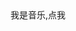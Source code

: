<!DOCTYPE html>
<html lang="zh-cn">
<head>
	<meta charset="utf-8">
	<title>小小的世界</title>
</head>
<body>
	<div class="music">我是音乐,点我</div>
	<audio src="qby.mp3" id="myMusic"></audio>
	<script >
		var btn = document.getElementsByClassName("music")[0];
		var myMusic = document.getElementsById("myMusic");
		var onOff=true;
        btn.onclick = function();{
        	if (onOff) 
        	{
        		myMusic.play();
        		onOff=false;
        	}
        	else{
        		myMusic.pause();
        		onOff=true;
        	}
        	
        }
	</script>
	<h1>哇哈哈哈，俺是1.0</h1>
	<p>想必你已经见过俺滴弟弟2.0了吧</p>
	<p>按走的小清新风格，简约，内敛，沉静，大道至简</p>
	<h1>俺滴任务</h1>
	<p>那就是</p>
<p>求指教，俺音乐播不了（哭）是Js不对吗</p>
<img src="t.jpg">
</body>
</html>
